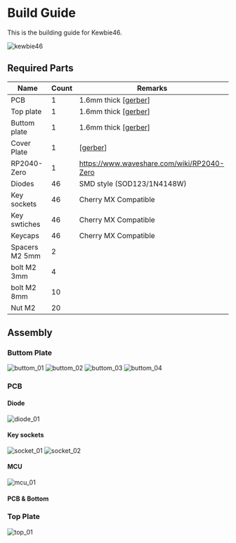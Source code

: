# Build Guide

This is the building guide for Kewbie46.

![kewbie46](images/kewbie46.png)

## Required Parts

|Name|Count|Remarks|
|---|--|--|
|PCB|1|1.6mm thick [[gerber](../gerber/kewbie46/jlcpcb)]|
|Top plate|1|1.6mm thick [[gerber](../gerber/kewbie46/jlcpcb)]|
|Buttom plate|1|1.6mm thick [[gerber](../gerber/kewbie46/jlcpcb)]|
|Cover Plate|1|[[gerber](../gerber/kewbie46/jlcpcb)]|
|RP2040-Zero|1|https://www.waveshare.com/wiki/RP2040-Zero|
|Diodes|46|SMD style (SOD123/1N4148W)|
|Key sockets|46| Cherry MX Compatible|
|Key swtiches|46|Cherry MX Compatible|
|Keycaps|46|Cherry MX Compatible|
|Spacers M2 5mm|2|
|bolt M2 3mm|4|
|bolt M2 8mm|10|
|Nut M2|20|

## Assembly

### Buttom Plate

![buttom_01](images/buttom_01.png)
![buttom_02](images/buttom_02.png)
![buttom_03](images/buttom_03.png)
![buttom_04](images/buttom_04.png)

### PCB

#### Diode

![diode_01](images/pcb.png)

#### Key sockets

![socket_01](images/socket_01.png)
![socket_02](images/socket_02.png)

#### MCU

![mcu_01](images/mcu_01.png)

#### PCB & Bottom


### Top Plate

![top_01](images/top_01.png)
